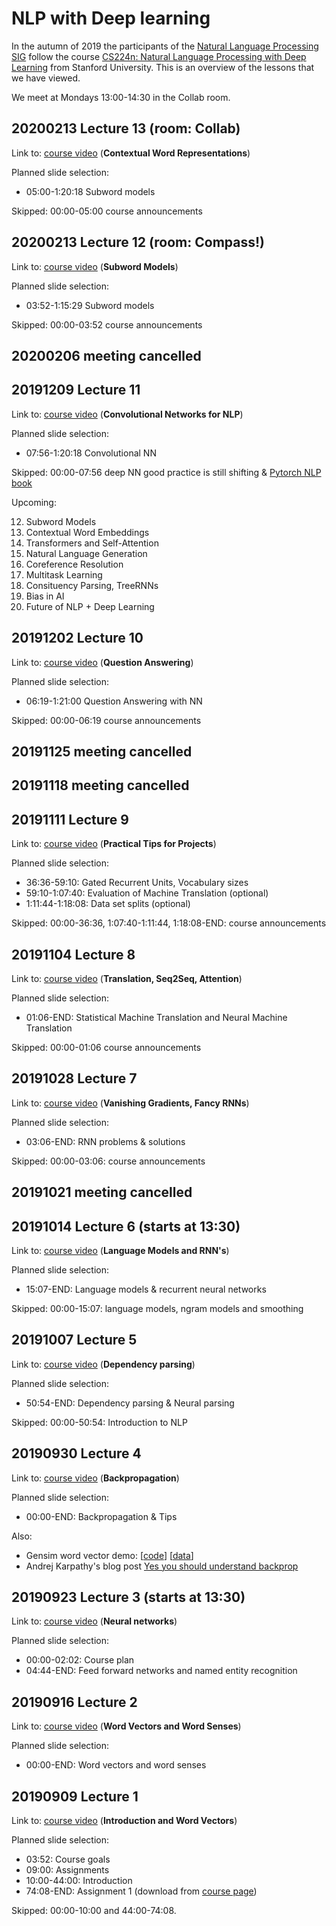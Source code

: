 # NLP with Deep learning

In the autumn of 2019 the participants of the [Natural Language Processing SIG](https://github.com/NLeSC/ehumanities-sig/) follow the course [CS224n: Natural Language Processing with Deep Learning](https://www.youtube.com/playlist?list=PLoROMvodv4rOhcuXMZkNm7j3fVwBBY42z) from Stanford University. This is an overview of the lessons that we have viewed.

We meet at Mondays 13:00-14:30 in the Collab room.

## 20200213 Lecture 13 (room: Collab)

Link to: [course video](https://www.youtube.com/watch?v=S-CspeZ8FHc) (**Contextual Word Representations**)

Planned slide selection:

* 05:00-1:20:18 Subword models

Skipped: 00:00-05:00 course announcements

## 20200213 Lecture 12 (room: Compass!)

Link to: [course video](https://www.youtube.com/watch?v=9oTHFx0Gg3Q) (**Subword Models**)

Planned slide selection:

* 03:52-1:15:29 Subword models

Skipped: 00:00-03:52 course announcements

## 20200206 meeting cancelled

## 20191209 Lecture 11

Link to: [course video](https://www.youtube.com/watch?v=EAJoRA0KX7I) (**Convolutional Networks for NLP**)

Planned slide selection:

* 07:56-1:20:18 Convolutional NN

Skipped: 00:00-07:56 deep NN good practice is still shifting &amp; [Pytorch NLP book](http://shop.oreilly.com/product/0636920063445.do)

Upcoming:

12. Subword Models
13. Contextual Word Embeddings
14. Transformers and Self-Attention
15. Natural Language Generation
16. Coreference Resolution
17. Multitask Learning
18. Consituency Parsing, TreeRNNs
19. Bias in AI
20. Future of NLP + Deep Learning

## 20191202 Lecture 10

Link to: [course video](https://www.youtube.com/watch?v=yIdF-17HwSk) (**Question Answering**)

Planned slide selection:

* 06:19-1:21:00 Question Answering with NN

Skipped: 00:00-06:19 course announcements

## 20191125 meeting cancelled

## 20191118 meeting cancelled

## 20191111 Lecture 9

Link to: [course video](https://www.youtube.com/watch?v=fyqm8fRDgl0) (**Practical Tips for Projects**)

Planned slide selection:

* 36:36-59:10: Gated Recurrent Units, Vocabulary sizes 
* 59:10-1:07:40: Evaluation of Machine Translation (optional)
* 1:11:44-1:18:08: Data set splits (optional)

Skipped: 00:00-36:36, 1:07:40-1:11:44, 1:18:08-END: course announcements

## 20191104 Lecture 8

Link to: [course video](https://www.youtube.com/watch?v=XXtpJxZBa2c) (**Translation, Seq2Seq, Attention**)

Planned slide selection:

* 01:06-END:   Statistical Machine Translation and Neural Machine Translation

Skipped: 00:00-01:06 course announcements

## 20191028 Lecture 7

Link to: [course video](https://www.youtube.com/watch?v=QEw0qEa0E50) (**Vanishing Gradients, Fancy RNNs**)

Planned slide selection:

* 03:06-END:   RNN problems &amp; solutions

Skipped: 00:00-03:06: course announcements

## 20191021 meeting cancelled

## 20191014 Lecture 6 (starts at 13:30)

Link to: [course video](https://www.youtube.com/watch?v=iWea12EAu6U) (**Language Models and RNN's**)

Planned slide selection:

* 15:07-END:   Language models &amp; recurrent neural networks

Skipped: 00:00-15:07: language models, ngram models and smoothing

## 20191007 Lecture 5

Link to: [course video](https://www.youtube.com/watch?v=nC9_RfjYwqA) (**Dependency parsing**)

Planned slide selection:

* 50:54-END:   Dependency parsing &amp; Neural parsing

Skipped: 00:00-50:54: Introduction to NLP

## 20190930 Lecture 4

Link to: [course video](https://www.youtube.com/watch?v=yLYHDSv-288) (**Backpropagation**)

Planned slide selection:

* 00:00-END:   Backpropagation &amp; Tips

Also:

* Gensim word vector demo: 
  \[[code](http://web.stanford.edu/class/cs224n/materials/Gensim.zip)\]
  \[[data](http://nlp.stanford.edu/data/glove.6B.zip)\]
* Andrej Karpathy's blog post [Yes you should understand backprop](https://medium.com/@karpathy/yes-you-should-understand-backprop-e2f06eab496b)

## 20190923 Lecture 3 (starts at 13:30)

Link to: [course video](https://www.youtube.com/watch?v=8CWyBNX6eDo) (**Neural networks**)

Planned slide selection:

* 00:00-02:02: Course plan
* 04:44-END:   Feed forward networks and named entity recognition

## 20190916 Lecture 2

Link to: [course video](https://www.youtube.com/watch?v=kEMJRjEdNzM) (**Word Vectors and Word Senses**)

Planned slide selection:

* 00:00-END: Word vectors and word senses

## 20190909 Lecture 1

Link to: [course video](https://www.youtube.com/watch?v=8rXD5-xhemo&list=PLoROMvodv4rOhcuXMZkNm7j3fVwBBY42z) (**Introduction and Word Vectors**)

Planned slide selection:

* 03:52:      Course goals
* 09:00:      Assignments
* 10:00-44:00: Introduction
* 74:08-END:  Assignment 1 (download from [course page](http://web.stanford.edu/class/cs224n/))

Skipped: 00:00-10:00 and 44:00-74:08.
